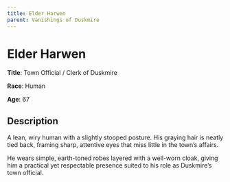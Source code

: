 ```yaml
---
title: Elder Harwen
parent: Vanishings of Duskmire
---
```


# Elder Harwen

**Title**: Town Official / Clerk of Duskmire

**Race**: Human

**Age**: 67

## Description

A lean, wiry human with a slightly stooped posture. His graying hair is neatly tied back, framing sharp, attentive eyes that miss little in the town’s affairs. 

He wears simple, earth-toned robes layered with a well-worn cloak, giving him a practical yet respectable presence suited to his role as Duskmire’s town official.